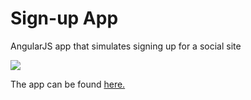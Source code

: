 # Sign-up App

AngularJS app that simulates signing up for a social site

![](icons/favicon-256.png)

The app can be found <a href="http://34.73.120.228:8000/login">here.</a>
